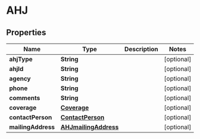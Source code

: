 
# AHJ

## Properties
Name | Type | Description | Notes
------------ | ------------- | ------------- | -------------
**ahjType** | **String** |  |  [optional]
**ahjId** | **String** |  |  [optional]
**agency** | **String** |  |  [optional]
**phone** | **String** |  |  [optional]
**comments** | **String** |  |  [optional]
**coverage** | [**Coverage**](Coverage.md) |  |  [optional]
**contactPerson** | [**ContactPerson**](ContactPerson.md) |  |  [optional]
**mailingAddress** | [**AHJmailingAddress**](AHJmailingAddress.md) |  |  [optional]



